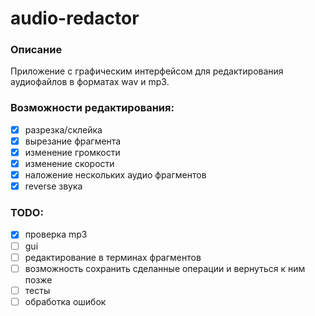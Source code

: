 # audio-redactor

### Описание
Приложение с графическим интерфейсом для редактирования аудиофайлов в форматах wav и mp3.

### Возможности редактирования:
- [x] разрезка/склейка
- [x] вырезание фрагмента
- [x] изменение громкости
- [x] изменение скорости
- [x] наложение нескольких аудио фрагментов
- [x] reverse звука

### TODO:
- [x] проверка mp3
- [ ] gui
- [ ] редактирование в терминах фрагментов
- [ ] возможность сохранить сделанные операции и вернуться к ним позже
- [ ] тесты
- [ ] обработка ошибок
